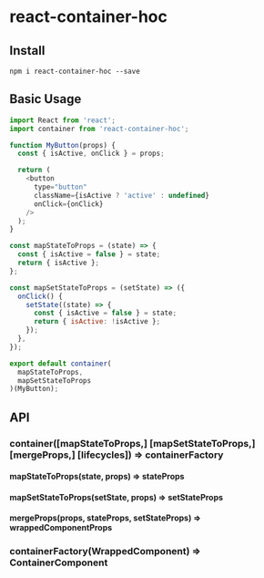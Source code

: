 # react-container-hoc

## Install
```
npm i react-container-hoc --save
```

## Basic Usage

```js
import React from 'react';
import container from 'react-container-hoc';

function MyButton(props) {
  const { isActive, onClick } = props;

  return (
    <button
      type="button"
      className={isActive ? 'active' : undefined}
      onClick={onClick}
    />
  );
}

const mapStateToProps = (state) => {
  const { isActive = false } = state;
  return { isActive };
};

const mapSetStateToProps = (setState) => ({
  onClick() {
    setState((state) => {
      const { isActive = false } = state;
      return { isActive: !isActive };
    });
  },
});

export default container(
  mapStateToProps,
  mapSetStateToProps
)(MyButton);

```

## API

### container([mapStateToProps,] [mapSetStateToProps,] [mergeProps,] [lifecycles]) => containerFactory

#### mapStateToProps(state, props) => stateProps

#### mapSetStateToProps(setState, props) => setStateProps

#### mergeProps(props, stateProps, setStateProps) => wrappedComponentProps

### containerFactory(WrappedComponent) => ContainerComponent
